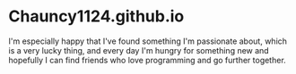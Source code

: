 # Chauncy1124.github.io

I'm especially happy that I've found something I'm passionate about, which is a very lucky thing, and every day I'm hungry for something new and hopefully I can find friends 
who love programming and go further together.


